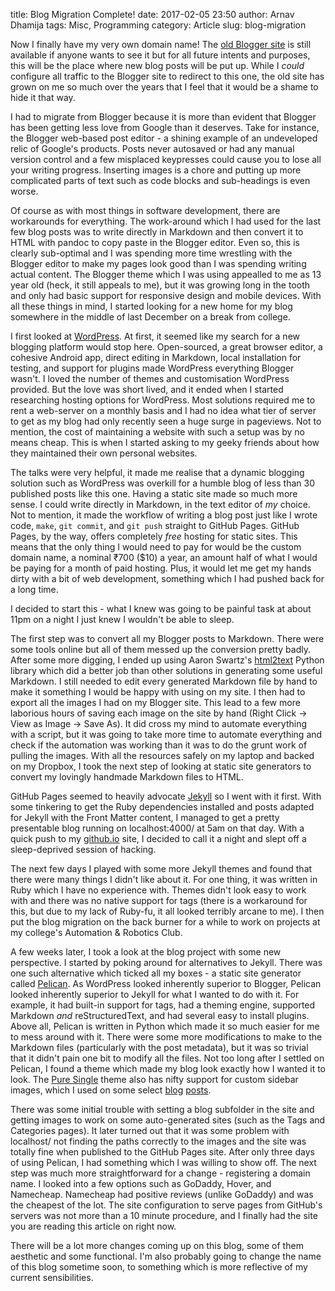 title: Blog Migration Complete!
date: 2017-02-05 23:50
author: Arnav Dhamija
tags: Misc, Programming
category: Article
slug: blog-migration

Now I finally have my very own domain name! The [old Blogger site](http://arnavdhamija.blogspot.in/) is still available if anyone wants to see it but for all future intents and purposes, this will be the place where new blog posts will be put up. While I *could* configure all traffic to the Blogger site to redirect to this one, the old site has grown on me so much over the years that I feel that it would be a shame to hide it that way.

I had to migrate from Blogger because it is more than evident that Blogger has been getting less love from Google than it deserves. Take for instance, the Blogger web-based post editor - a shining example of an undeveloped relic of Google's products. Posts never autosaved or had any manual version control and a few misplaced keypresses could cause you to lose all your writing progress. Inserting images is a chore and putting up more complicated parts of text such as code blocks and sub-headings is even worse.

Of course as with most things in software development, there are workarounds for everything. The work-around which I had used for the last few blog posts was to write directly in Markdown and then convert it to HTML with pandoc to copy paste in the Blogger editor. Even so, this is clearly sub-optimal and I was spending more time wrestling with the Blogger editor to make my pages look good than I was spending writing actual content. The Blogger theme which I was using appealled to me as 13 year old (heck, it still appeals to me), but it was growing long in the tooth and only had basic support for responsive design and mobile devices. With all these things in mind, I started looking for a new home for my blog somewhere in the middle of last December on a break from college.

I first looked at [WordPress](http://wordpress.com/). At first, it seemed like my search for a new blogging platform would stop here. Open-sourced, a great browser editor, a cohesive Android app, direct editing in Markdown, local installation for testing, and support for plugins made WordPress everything Blogger wasn't. I loved the number of themes and customisation WordPress provided. But the love was short lived, and it ended when I started researching hosting options for WordPress. Most solutions required me to rent a web-server on a monthly basis and I had no idea what tier of server to get as my blog had only recently seen a huge surge in pageviews. Not to mention, the cost of maintaining a website with such a setup was by no means cheap. This is when I started asking to my geeky friends about how they maintained their own personal websites.

The talks were very helpful, it made me realise that a dynamic blogging solution such as WordPress was overkill for a humble blog of less than 30 published posts like this one. Having a static site made so much more sense. I could write directly in Markdown, in the text editor of *my* choice. Not to mention, it made the workflow of writing a blog post just like I wrote code, `make`, `git commit`, and `git push` straight to GitHub Pages. GitHub Pages, by the way, offers completely *free* hosting for static sites. This means that the only thing I would need to pay for would be the custom domain name, a nominal ₹700 ($10) a year, an amount half of what I would be paying for a month of paid hosting. Plus, it would let me get my hands dirty with a bit of web development, something which I had pushed back for a long time.

I decided to start this - what I knew was going to be painful task at about 11pm on a night I just knew I wouldn't be able to sleep.

The first step was to convert all my Blogger posts to Markdown. There were some tools online but all of them messed up the conversion pretty badly. After some more digging, I ended up using Aaron Swartz's [html2text](https://github.com/aaronsw/html2text) Python library which did a better job than other solutions in generating some useful Markdown. I still needed to edit every generated Markdown file by hand to make it something I would be happy with using on my site. I then had to export all the images I had on my Blogger site. This lead to a few more laborious hours of saving each image on the site by hand (Right Click -> View as Image -> Save As). It did cross my mind to automate everything with a script, but it was going to take more time to automate everything and check if the automation was working than it was to do the grunt work of pulling the images. With all the resources safely on my laptop and backed on my Dropbox, I took the next step of looking at static site generators to convert my lovingly handmade Markdown files to HTML.

GitHub Pages seemed to heavily advocate [Jekyll](http://jekyllrb.com/) so I went with it first. With some tinkering to get the Ruby dependencies installed and posts adapted for Jekyll with the Front Matter content, I managed to get a pretty presentable blog running on localhost:4000/ at 5am on that day. With a quick push to my [github.io](http://shortstheory.github.com/) site, I decided to call it a night and slept off a sleep-deprived session of hacking.

The next few days I played with some more Jekyll themes and found that there were many things I didn't like about it. For one thing, it was written in Ruby which I have no experience with. Themes didn't look easy to work with and there was no native support for tags (there is a workaround for this, but due to my lack of Ruby-fu, it all looked terribly arcane to me). I then put the blog migration on the back burner for a while to work on projects at my college's Automation & Robotics Club.

A few weeks later, I took a look at the blog project with some new perspective. I started by poking around for alternatives to Jekyll. There was one such alternative which ticked all my boxes - a static site generator called [Pelican](https://blog.getpelican.com/). As WordPress looked inherently superior to Blogger, Pelican looked inherently superior to Jekyll for what I wanted to do with it. For example, it had built-in support for tags, had a theming engine, supported Markdown *and* reStructuredText, and had several easy to install plugins. Above all, Pelican is written in Python which made it so much easier for me to mess around with it. There were some more modifications to make to the Markdown files (particularly with the post metadata), but it was so trivial that it didn't pain one bit to modify all the files. Not too long after I settled on Pelican, I found a theme which made my blog look exactly how I wanted it to look. The [Pure Single](https://github.com/PurePelicanTheme) theme also has nifty support for custom sidebar images, which I used on some select [blog]({filename}/2015-06-17-t2-years-and-counting-iit-jee.md) [posts]({filename}/2016-08-30-gsoc-report-wrapping-up-gsoc-2016.md).

There was some initial trouble with setting a blog subfolder in the site and getting images to work on some auto-generated sites (such as the Tags and Categories pages). It later turned out that it was some problem with localhost/ not finding the paths correctly to the images and the site was totally fine when published to the GitHub Pages site. After only three days of using Pelican, I had something which I was willing to show off. The next step was much more straightforward for a change - registering a domain name. I looked into a few options such as GoDaddy, Hover, and Namecheap. Namecheap had positive reviews (unlike GoDaddy) and was the cheapest of the lot. The site configuration to serve pages from GitHub's servers was not more than a 10 minute procedure, and I finally had the site you are reading this article on right now.

There will be a lot more changes coming up on this blog, some of them aesthetic and some functional. I'm also probably going to change the name of this blog sometime soon, to something which is more reflective of my current sensibilities.
